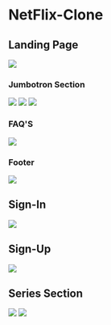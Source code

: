 # NetFlix-Clone

## Landing Page

<img src= "https://user-images.githubusercontent.com/57553757/125473451-44e7ef15-c4bc-4a72-8ef4-b25555e65776.png" />

### Jumbotron Section
<img src="https://user-images.githubusercontent.com/57553757/125473497-2272c395-1d62-4b08-8d35-905c202b869f.png" />
<img src= "https://user-images.githubusercontent.com/57553757/125473515-f2de8ed1-fbfd-4f3b-8e25-61e8ef3b8076.png" />


<img src= "https://user-images.githubusercontent.com/57553757/125473523-7d1726af-9b5d-4b1d-a58b-df157e0e5f8e.png" />

### FAQ'S 
<img src="https://user-images.githubusercontent.com/57553757/125473555-298e55f7-cd18-4b4f-ae0b-22d8212d3a0d.png" />

### Footer
<img src= "https://user-images.githubusercontent.com/57553757/125473561-bd48e167-4d22-4967-aa67-028d9631a593.png" />


## Sign-In
<img src= "https://user-images.githubusercontent.com/57553757/125473273-255b7710-5d38-4e4f-8bb2-010d82ae334f.png" />

## Sign-Up
<img src= "https://user-images.githubusercontent.com/57553757/125473310-2760327e-5122-4152-bc24-c32b4d6bfa9c.png" />

## Series Section
<img src= "https://user-images.githubusercontent.com/57553757/125473353-101b6b26-48b6-4f47-ab0d-02f358b22284.png" />
<img src = "https://user-images.githubusercontent.com/57553757/125473393-87937002-9381-4081-9161-9919dcdf97fe.png" />
